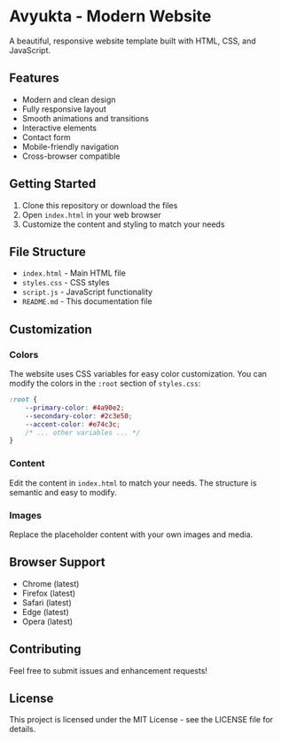 # Avyukta - Modern Website

A beautiful, responsive website template built with HTML, CSS, and JavaScript.

## Features

- Modern and clean design
- Fully responsive layout
- Smooth animations and transitions
- Interactive elements
- Contact form
- Mobile-friendly navigation
- Cross-browser compatible

## Getting Started

1. Clone this repository or download the files
2. Open `index.html` in your web browser
3. Customize the content and styling to match your needs

## File Structure

- `index.html` - Main HTML file
- `styles.css` - CSS styles
- `script.js` - JavaScript functionality
- `README.md` - This documentation file

## Customization

### Colors
The website uses CSS variables for easy color customization. You can modify the colors in the `:root` section of `styles.css`:

```css
:root {
    --primary-color: #4a90e2;
    --secondary-color: #2c3e50;
    --accent-color: #e74c3c;
    /* ... other variables ... */
}
```

### Content
Edit the content in `index.html` to match your needs. The structure is semantic and easy to modify.

### Images
Replace the placeholder content with your own images and media.

## Browser Support

- Chrome (latest)
- Firefox (latest)
- Safari (latest)
- Edge (latest)
- Opera (latest)

## Contributing

Feel free to submit issues and enhancement requests!

## License

This project is licensed under the MIT License - see the LICENSE file for details.
